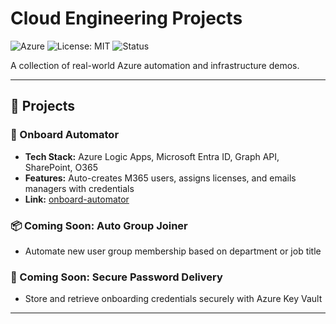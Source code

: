 # Cloud Engineering Projects

![Azure](https://img.shields.io/badge/Azure-Logic%20Apps-blue)
![License: MIT](https://img.shields.io/badge/License-MIT-yellow.svg)
![Status](https://img.shields.io/badge/status-active-success.svg)

A collection of real-world Azure automation and infrastructure demos.

---

## 📂 Projects

### 🚀 Onboard Automator
- **Tech Stack:** Azure Logic Apps, Microsoft Entra ID, Graph API, SharePoint, O365
- **Features:** Auto-creates M365 users, assigns licenses, and emails managers with credentials
- **Link:** [onboard-automator](./onboarding-automator.md)

### 📦 Coming Soon: Auto Group Joiner
- Automate new user group membership based on department or job title

### 🔐 Coming Soon: Secure Password Delivery
- Store and retrieve onboarding credentials securely with Azure Key Vault

---
